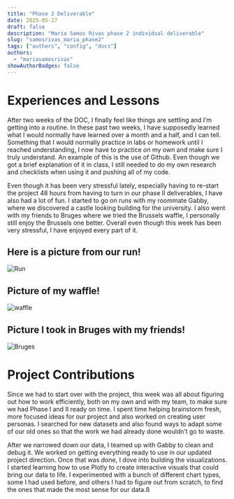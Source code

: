 ```yaml
---
title: "Phase 2 Deliverable"
date: 2025-05-27
draft: false
description: "Maria Samos Rivas phase 2 individual deliverable" 
slug: "samosrivas_maria_phase2"
tags: ["authors", "config", "docs"]
authors: 
  - "mariasamosrivas"
showAuthorBadges: false 
---
```


# Experiences and Lessons  

After two weeks of the DOC, I finally feel like things are settling and I’m getting into a routine. In these past two weeks, I have supposedly learned what I would normally have learned over a month and a half, and I can tell. Something that I would normally practice in labs or homework until I reached understanding, I now have to practice on my own and make sure I truly understand. An example of this is the use of Github. Even though we got a brief explanation of it in class, I still needed to do my own research and checklists when using it and pushing all of my code. 

Even though it has been very stressful lately, especially having to re-start the project 48 hours from having to turn in our phase II deliverables, I have also had a lot of fun. I started to go on runs with my roommate Gabby, where we discovered a castle looking building for the university. I also went with my friends to Bruges where we tried the Brussels waffle, I personally still enjoy the Brussels one better. Overall even though this week has been very stressful, I have enjoyed every part of it. 

## Here is a picture from our run! 
![Run](Castle_maria.jpeg)

## Picture of my waffle!
![waffle](waffle_maria.JPG)

## Picture I took in Bruges with my friends!
![Bruges](Bruges_maria.jpeg)

# Project Contributions 

Since we had to start over with the project, this week was all about figuring out how to work efficiently, both on my own and with my team, to make sure we had Phase I and II ready on time. I spent time helping brainstorm fresh, more focused ideas for our project and also worked on creating user personas. I searched for new datasets and also found ways to adapt some of our old ones so that the work we had already done wouldn’t go to waste.

After we narrowed down our data, I teamed up with Gabby to clean and debug it. We worked on getting everything ready to use in our updated project direction. Once that was done, I dove into building the visualizations. I started learning how to use Plotly to create interactive visuals that could bring our data to life. I experimented with a bunch of different chart types, some I had used before, and others I had to figure out from scratch, to find the ones that made the most sense for our data.ß
